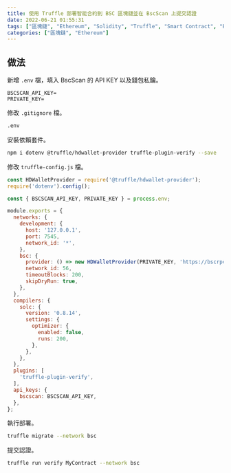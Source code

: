 ```yaml
---
title: 使用 Truffle 部署智能合約到 BSC 區塊鏈並在 BscScan 上提交認證
date: 2022-06-21 01:55:31
tags: ["區塊鏈", "Ethereum", "Solidity", "Truffle", "Smart Contract", "BSC"]
categories: ["區塊鏈", "Ethereum"]
---
```


## 做法

新增 `.env` 檔，填入 BscScan 的 API KEY 以及錢包私鑰。

```env
BSCSCAN_API_KEY=
PRIVATE_KEY=
```

修改 `.gitignore` 檔。

```bash
.env
```

安裝依賴套件。

```bash
npm i dotenv @truffle/hdwallet-provider truffle-plugin-verify --save
```

修改 `truffle-config.js` 檔。

```js
const HDWalletProvider = require('@truffle/hdwallet-provider');
require('dotenv').config();

const { BSCSCAN_API_KEY, PRIVATE_KEY } = process.env;

module.exports = {
  networks: {
    development: {
      host: '127.0.0.1',
      port: 7545,
      network_id: '*',
    },
    bsc: {
      provider: () => new HDWalletProvider(PRIVATE_KEY, 'https://bscrpc.com'),
      network_id: 56,
      timeoutBlocks: 200,
      skipDryRun: true,
    },
  },
  compilers: {
    solc: {
      version: '0.8.14',
      settings: {
        optimizer: {
          enabled: false,
          runs: 200,
        },
      },
    },
  },
  plugins: [
    'truffle-plugin-verify',
  ],
  api_keys: {
    bscscan: BSCSCAN_API_KEY,
  },
};
```

執行部署。

```bash
truffle migrate --network bsc
```

提交認證。

```bash
truffle run verify MyContract --network bsc
```
